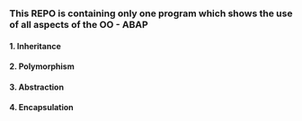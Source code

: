 ### This REPO is containing only one program which shows the use of all aspects of the OO - ABAP
#### 1. Inheritance
#### 2. Polymorphism
#### 3. Abstraction
#### 4. Encapsulation
